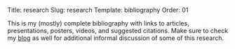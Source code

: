 Title: research
Slug: research
Template: bibliography
Order: 01

This is my (mostly) complete bibliography with links to articles, presentations, posters, videos, and suggested citations. Make sure to check my [blog](/blog) as well for additional informal discussion of some of this research.
